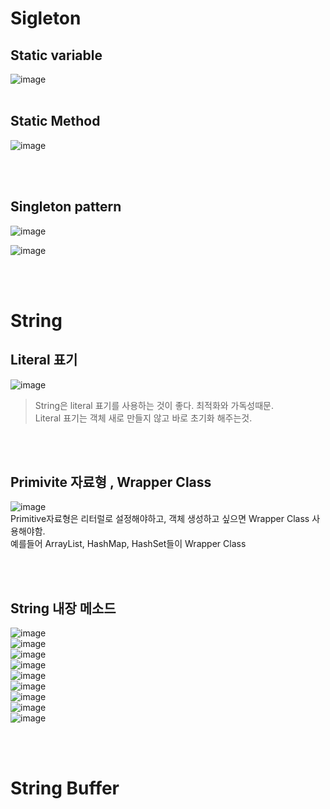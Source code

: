 # Sigleton
## Static variable
![image](https://user-images.githubusercontent.com/84604563/163898977-b4a1112f-467b-4543-9573-63bbdc4becaf.png)
<br></br>

## Static Method
![image](https://user-images.githubusercontent.com/84604563/163899064-6ed3b60c-f311-47e0-b2de-fe9581d2ebe2.png)

<br></br>

## Singleton pattern
![image](https://user-images.githubusercontent.com/84604563/163898886-946d9881-24b4-465e-b6de-4e31799ecc6e.png)  

![image](https://user-images.githubusercontent.com/84604563/163898936-56539869-1cee-47aa-9f58-55755df2a0c9.png)

<br></br>

# String
## Literal 표기
![image](https://user-images.githubusercontent.com/84604563/163899410-f89fe96c-439d-4194-91e5-4aec8a1aaa6c.png)
> String은 literal 표기를 사용하는 것이 좋다. 최적화와 가독성때문.    
> Literal 표기는 객체 새로 만들지 않고 바로 초기화 해주는것.  

<br></br>

## Primivite 자료형 , Wrapper Class
![image](https://user-images.githubusercontent.com/84604563/163899699-6b46e397-38e9-414e-97d8-103bbb6e9bd9.png)  
Primitive자료형은 리터럴로 설정해야하고, 객체 생성하고 싶으면 Wrapper Class 사용해야함.  
예를들어 ArrayList, HashMap, HashSet들이 Wrapper Class  

<br></br>

## String 내장 메소드
![image](https://user-images.githubusercontent.com/84604563/163899944-40084616-514b-491c-90a4-1d36e63e0756.png)    
![image](https://user-images.githubusercontent.com/84604563/163899978-1aaf36c9-931c-46cb-a706-e88015a27521.png)  
![image](https://user-images.githubusercontent.com/84604563/163900027-2b60ea0d-571d-4707-92cc-6ece884cff11.png)  
![image](https://user-images.githubusercontent.com/84604563/163900143-ffd548de-6f0f-496f-9f5e-46e05aaf845f.png)  
![image](https://user-images.githubusercontent.com/84604563/163900216-c664fe35-f733-46e2-9d89-ca239983eaec.png)  
![image](https://user-images.githubusercontent.com/84604563/163900230-99c33547-317b-4d13-8cea-b5fbba4eae85.png)  
![image](https://user-images.githubusercontent.com/84604563/163900250-277dc49f-cd51-469c-9a30-adc9e89ed21f.png)  
![image](https://user-images.githubusercontent.com/84604563/163900289-5296e202-17a4-42da-b43a-628de9954106.png)  
![image](https://user-images.githubusercontent.com/84604563/163900459-2e18817f-b08a-4533-b10a-4c4b61d27f6e.png)  

<br></br>

# String Buffer
##
